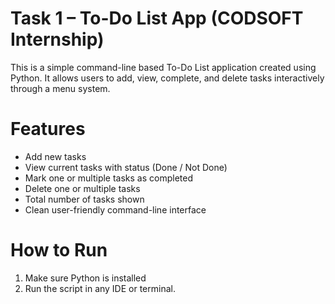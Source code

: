 # Task 1 – To-Do List App (CODSOFT Internship)

This is a simple command-line based To-Do List application created using Python. It allows users to add, view, complete, and delete tasks interactively through a menu system.

# Features
- Add new tasks
- View current tasks with status (Done / Not Done)
- Mark one or multiple tasks as completed
- Delete one or multiple tasks
- Total number of tasks shown
- Clean user-friendly command-line interface

# How to Run
1. Make sure Python is installed 
2. Run the script in any IDE or terminal.